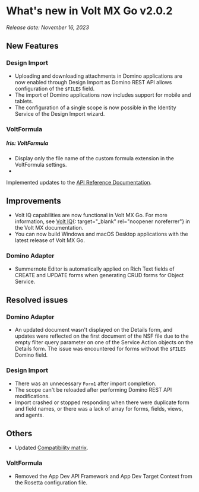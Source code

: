 # What's new in Volt MX Go v2.0.2
*Release date: November 16, 2023*

## New Features

### Design Import

- Uploading and downloading attachments in Domino applications are now enabled through Design Import as Domino REST API allows configuration of the `$FILES` field.  
- The import of Domino applications now includes support for mobile and tablets. 
- The configuration of a single scope is now possible in the Identity Service of the Design Import wizard.

### VoltFormula

##### Iris: VoltFormula
- Display only the file name of the custom formula extension in the VoltFormula settings.
- 

Implemented updates to the [API Reference Documentation](../../javadoc/index.html).

## Improvements

- Volt IQ capabilities are now functional in Volt MX Go. For more information, see [Volt IQ](https://opensource.hcltechsw.com/volt-mx-docs/95/docs/documentation/Iris/iris_user_guide/Content/Volt_IQ.html){: target="_blank" rel="noopener noreferrer"} in the Volt MX documentation.
- You can now build Windows and macOS Desktop applications with the latest release of Volt MX Go.

### Domino Adapter 

- Summernote Editor is automatically applied on Rich Text fields of CREATE and UPDATE forms when generating CRUD forms for Object Service.



## Resolved issues

### Domino Adapter 

- An updated document wasn't displayed on the Details form, and updates were reflected on the first document of the NSF file due to the empty filter query parameter on one of the Service Action objects on the Details form. The issue was encountered for forms without the `$FILES` Domino field.

### Design Import

- There was an unnecessary `Form1` after import completion.
- The scope can't be reloaded after performing Domino REST API modifications.
- Import crashed or stopped responding when there were duplicate form and field names, or there was a lack of array for forms, fields, views, and agents. 

## Others

- Updated [Compatibility matrix](../compatibilitymatrix.md).

### VoltFormula

- Removed the App Dev API Framework and App Dev Target Context from the Rosetta configuration file.